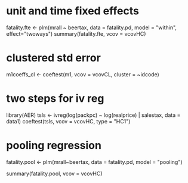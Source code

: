# unit and time fixed effects

fatality.fte <- plm(mrall ~ beertax, data = fatality.pd,
model = "within", effect="twoways")
summary(fatality.fte, vcov = vcovHC)

# clustered std error
m1coeffs_cl <- coeftest(m1, vcov = vcovCL, cluster = ~idcode)

# two steps for iv reg

library(AER)
tsls <- ivreg(log(packpc) ~ log(realprice) | salestax, data = data1)
coeftest(tsls, vcov = vcovHC, type = "HC1")

# pooling regression
fatality.pool <- plm(mrall~beertax, data = fatality.pd, model = "pooling")

summary(fatality.pool, vcov = vcovHC)

